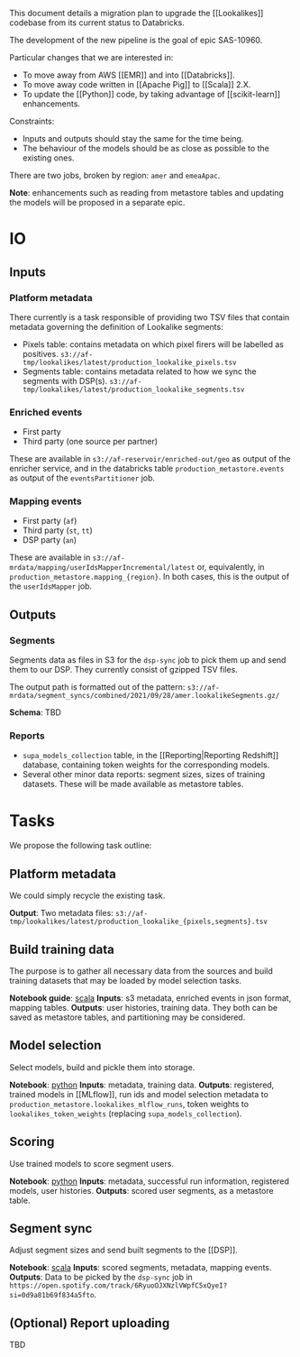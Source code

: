 This document details a migration plan to upgrade the [[Lookalikes]] codebase from its current status to Databricks.

The development of the new pipeline is the goal of epic SAS-10960.

Particular changes that we are interested in:
- To move away from AWS [[EMR]] and into [[Databricks]].
- To move away code written in [[Apache Pig]] to [[Scala]] 2.X.
- To update the [[Python]] code, by taking advantage of [[scikit-learn]] enhancements.

Constraints:
- Inputs and outputs should stay the same for the time being.
- The behaviour of the models should be as close as possible to the existing ones.

There are two jobs, broken by region: `amer` and `emeaApac`.

__Note__: enhancements such as reading from metastore tables and updating the models will be proposed in a separate epic.

# IO

## Inputs

### Platform metadata

There currently is a task responsible of providing two TSV files that contain metadata governing the definition of Lookalike segments:

- Pixels table: contains metadata on which pixel firers will be labelled as positives. `s3://af-tmp/lookalikes/latest/production_lookalike_pixels.tsv`
- Segments table: contains metadata related to how we sync the segments with DSP(s). `s3://af-tmp/lookalikes/latest/production_lookalike_segments.tsv`

### Enriched events

- First party
- Third party (one source per partner)

These are available in `s3://af-reservoir/enriched-out/geo` as output of the enricher service, and in the databricks table `production_metastore.events` as output of the `eventsPartitioner` job.

### Mapping events

- First party (`af`)
- Third party (`st`, `tt`)
- DSP party (`an`)

These are available in `s3://af-mrdata/mapping/userIdsMapperIncremental/latest` or, equivalently, in `production_metastore.mapping_{region}`. In both cases, this is the output of the `userIdsMapper` job.

## Outputs

### Segments

Segments data as files in S3 for the `dsp-sync` job to pick them up and send them to our DSP. They currently consist of gzipped TSV files.

The output path is formatted out of the pattern: `s3://af-mrdata/segment_syncs/combined/2021/09/28/amer.lookalikeSegments.gz/`

__Schema__: TBD

### Reports

- `supa_models_collection` table, in the [[Reporting|Reporting Redshift]] database, containing token weights for the corresponding models.
- Several other minor data reports: segment sizes, sizes of training datasets. These will be made available as metastore tables. 

# Tasks

We propose the following task outline:

## Platform metadata

We could simply recycle the existing task.

__Output__: Two metadata files: `s3://af-tmp/lookalikes/latest/production_lookalike_{pixels,segments}.tsv` 

## Build training data

The purpose is to gather all necessary data from the sources and build training datasets that may be loaded by model selection tasks.

__Notebook guide__: [scala](https://dbc-d63cbbe9-c447.cloud.databricks.com/#notebook/42813/command/43062)
__Inputs__: s3 metadata, enriched events in json format, mapping tables.
__Outputs__: user histories, training data. They both can be saved as metastore tables, and partitioning may be considered.


## Model selection

Select models, build and pickle them into storage.

__Notebook__: [python](https://dbc-d63cbbe9-c447.cloud.databricks.com/#notebook/43429/command/43444)
__Inputs__: metadata, training data.
__Outputs__: registered, trained models in [[MLflow]], run ids and model selection metadata to `production_metastore.lookalikes_mlflow_runs`, token weights to `lookalikes_token_weights` (replacing `supa_models_collection`).

## Scoring

Use trained models to score segment users.

__Notebook__: [python](https://dbc-d63cbbe9-c447.cloud.databricks.com/#notebook/43603/command/43606)
__Inputs__: metadata, successful run information, registered models, user histories.
__Outputs__: scored user segments, as a metastore table.

## Segment sync

Adjust segment sizes and send built segments to the [[DSP]]. 

__Notebook__: [scala](https://dbc-d63cbbe9-c447.cloud.databricks.com/#notebook/43709/command/43738)
__Inputs__: scored segments, metadata, mapping events.
__Outputs__: Data to be picked by the `dsp-sync` job in `https://open.spotify.com/track/6RyuoOJXNzlVWpfC5xQyeI?si=0d9a81b69f834a5fto`.

## (Optional) Report uploading

TBD